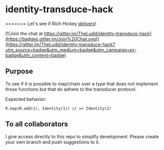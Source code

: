 # identity-transduce-hack
=======
Let's see if Rich Hickey [delivers](http://www.youtube.com/watch?v=6mTbuzafcII&t=43m53s)!

[![Join the chat at https://gitter.im/TheLudd/identity-transduce-hack](https://badges.gitter.im/Join%20Chat.svg)](https://gitter.im/TheLudd/identity-transduce-hack?utm_source=badge&utm_medium=badge&utm_campaign=pr-badge&utm_content=badge)

## Purpose

To see if it is possible to map/chain over a type that does not implement those functions but that do adhere to the transducer protocol.

Expected behavior:
```
R.map(R.add(1), Identity(1)) // => Identity(2)
```
## To all collaborators
I give access directly to this repo to simplify development. Please create your own branch and push suggestions to it.

